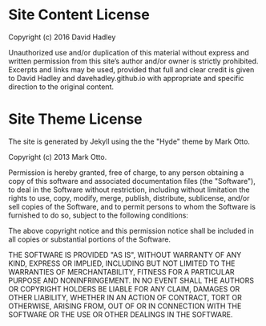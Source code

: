 # Site Content License

Copyright (c) 2016 David Hadley

Unauthorized use and/or duplication of this material without express and written permission from this site’s author and/or owner is strictly prohibited. Excerpts and links may be used, provided that full and clear credit is given to David Hadley and davehadley.github.io with appropriate and specific direction to the original content.

# Site Theme License

The site is generated by Jekyll using the the "Hyde" theme by Mark Otto.

Copyright (c) 2013 Mark Otto.

Permission is hereby granted, free of charge, to any person obtaining a copy of this software and associated documentation files (the "Software"), to deal in the Software without restriction, including without limitation the rights to use, copy, modify, merge, publish, distribute, sublicense, and/or sell copies of the Software, and to permit persons to whom the Software is furnished to do so, subject to the following conditions:

The above copyright notice and this permission notice shall be included in all copies or substantial portions of the Software.

THE SOFTWARE IS PROVIDED "AS IS", WITHOUT WARRANTY OF ANY KIND, EXPRESS OR IMPLIED, INCLUDING BUT NOT LIMITED TO THE WARRANTIES OF MERCHANTABILITY, FITNESS FOR A PARTICULAR PURPOSE AND NONINFRINGEMENT. IN NO EVENT SHALL THE AUTHORS OR COPYRIGHT HOLDERS BE LIABLE FOR ANY CLAIM, DAMAGES OR OTHER LIABILITY, WHETHER IN AN ACTION OF CONTRACT, TORT OR OTHERWISE, ARISING FROM, OUT OF OR IN CONNECTION WITH THE SOFTWARE OR THE USE OR OTHER DEALINGS IN THE SOFTWARE.
